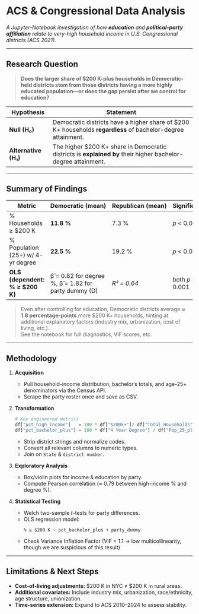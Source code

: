 # ACS & Congressional Data Analysis

*A Jupyter-Notebook investigation of how **education** and **political-party affiliation** relate to very-high household income in U.S. Congressional districts (ACS 2021).*

---

## Research Question

> **Does the larger share of \$200 K-plus households in Democratic-held districts stem from those districts having a more highly educated population—or does the gap persist after we control for education?**

| Hypothesis | Statement |
| ---------- | --------- |
| **Null (H₀)** | Democratic districts have a higher share of \$200 K+ households **regardless** of bachelor-degree attainment. |
| **Alternative (H₁)** | The higher \$200 K+ share in Democratic districts is **explained by** their higher bachelor-degree attainment. |

---

## Summary of Findings

| Metric | Democratic&nbsp;(mean) | Republican&nbsp;(mean) | Significance |
| ------ | --------------------- | ---------------------- | ------------ |
| % Households ≥ \$200 K | **11.8 %** | 7.3 % | *p* < 0.001 |
| % Population (25+) w/ 4-yr degree | **22.5 %** | 19.2 % | *p* < 0.001 |
| **OLS (dependent: % ≥ \$200 K)** | β̂ = 0.82 for degree %, β̂ = 1.82 for party dummy (D) | *R² = 0.64* | both *p* < 0.001 |

> Even after controlling for education, Democratic districts average **≈ 1.8 percentage-points** more \$200 K+ households, hinting at additional explanatory factors (industry mix, urbanization, cost of living, etc.).  
> See the notebook for full diagnostics, VIF scores, etc.

---

## Methodology

1. **Acquisition**

   * Pull household-income distribution, bachelor’s totals, and age-25+ denominators via the Census API.
   * Scrape the party roster once and save as CSV.

2. **Transformation**

   ```python
   # Key engineered metrics
   df["pct_high_income"]   = 100 * df["$200k+"]/ df["Total Households"]
   df["pct_bachelor_plus"] = 100 * df["4 Year Degree"] / df["Pop_25_plus"]
   ```

   * Strip district strings and normalize codes.
   * Convert all relevant columns to numeric types.
   * Join on `State` & `district number`.

3. **Exploratory Analysis**

   * Box/violin plots for income & education by party.
   * Compute Pearson correlation (≈ 0.79 between high-income % and degree %).

4. **Statistical Testing**

   * Welch two-sample *t*-tests for party differences.
   * OLS regression model:
     ```
     % ≥ $200 K ~ pct_bachelor_plus + party_dummy
     ```
   * Check Variance Inflation Factor (VIF < 1.1 → low multicollinearity, though we are suspicious of this result)

---

## Limitations & Next Steps

* **Cost-of-living adjustments:** \$200 K in NYC ≠ \$200 K in rural areas.
* **Additional covariates:** Include industry mix, urbanization, race/ethnicity, age structure, unionization.
* **Time-series extension:** Expand to ACS 2010–2024 to assess stability.
